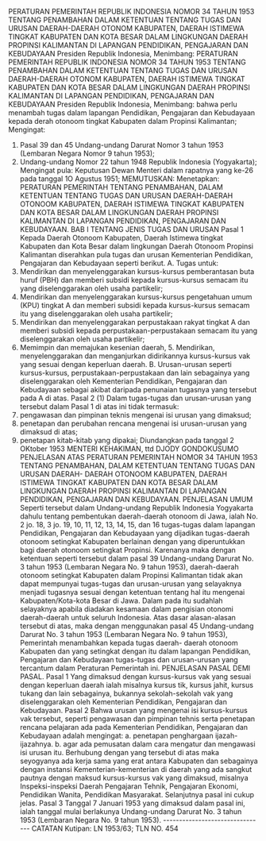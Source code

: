  PERATURAN PEMERINTAH REPUBLIK INDONESIA NOMOR 34 TAHUN 1953 TENTANG PENAMBAHAN DALAM KETENTUAN TENTANG TUGAS DAN URUSAN DAERAH-DAERAH OTONOM KABUPATEN, DAERAH ISTIMEWA TINGKAT KABUPATEN DAN KOTA BESAR DALAM LINGKUNGAN DAERAH PROPINSI KALIMANTAN DI LAPANGAN PENDIDIKAN, PENGAJARAN DAN KEBUDAYAAN Presiden Republik Indonesia, Menimbang: PERATURAN PEMERINTAH REPUBLIK INDONESIA NOMOR 34 TAHUN 1953 TENTANG PENAMBAHAN DALAM KETENTUAN TENTANG TUGAS DAN URUSAN DAERAH-DAERAH OTONOM KABUPATEN, DAERAH ISTIMEWA TINGKAT KABUPATEN DAN KOTA BESAR DALAM LINGKUNGAN DAERAH PROPINSI KALIMANTAN DI LAPANGAN PENDIDIKAN, PENGAJARAN DAN KEBUDAYAAN Presiden Republik Indonesia, Menimbang: bahwa perlu menambah tugas dalam lapangan Pendidikan, Pengajaran dan Kebudayaan kepada derah otonoom tingkat Kabupaten dalam Propinsi Kalimantan;
Mengingat:

1. Pasal 39 dan 45 Undang-undang Darurat Nomor 3 tahun 1953 (Lembaran Negara Nomor 9 tahun 1953);
2. Undang-undang Nomor 22 tahun 1948 Republik Indonesia (Yogyakarta); Mengingat pula: Keputusan Dewan Menteri dalam rapatnya yang ke-26 pada tanggal 1O Agustus 1951;
MEMUTUSKAN:
 Menetapkan: PERATURAN PEMERINTAH TENTANG PENAMBAHAN, DALAM KETENTUAN TENTANG TUGAS DAN URUSAN DAERAH-DAERAH OTONOOM KABUPATEN, DAERAH ISTIMEWA TINGKAT KABUPATEN DAN KOTA BESAR DALAM LINGKUNGAN DAERAH PROPINSI KALIMANTAN DI LAPANGAN PENDIDIKAN, PENGAJARAN DAN KEBUDAYAAN. BAB I TENTANG JENIS TUGAS DAN URUSAN Pasal 1 Kepada Daerah Otonoom Kabupaten, Daerah Istimewa tingkat Kabupaten dan Kota Besar dalam lingkungan Daerah Otonoom Propinsi Kalimantan diserahkan pula tugas dan urusan Kementerian Pendidikan, Pengajaran dan Kebudayaan seperti berikut. A. Tugas untuk:
1. Mendirikan dan menyelenggarakan kursus-kursus pemberantasan buta huruf (PBH) dan memberi subsidi kepada kursus-kursus semacam itu yang diselenggarakan oleh usaha partikelir;
2. Mendirikan dan menyelenggarakan kursus-kursus pengetahuan umum (KPU) tingkat A dan memberi subsidi kepada kursus-kursus semacam itu yang diselenggarakan oleh usaha partikelir;
3. Mendirikan dan menyelenggarakan perpustakaan rakyat tingkat A dan memberi subsidi kepada perpustakaan-perpustakaan semacam itu yang diselenggarakan oleh usaha partikelir;
4. Memimpin dan memajukan kesenian daerah, 5. Mendirikan, menyelenggarakan dan menganjurkan didirikannya kursus-kursus vak yang sesuai dengan keperluan daerah. B. Urusan-urusan seperti kursus-kursus, perpustakaan-perpustakaan dan lain sebagainya yang diselenggarakan oleh Kementerian Pendidikan, Pengajaran dan Kebudayaan sebagai akibat daripada penunaian tugasnya yang tersebut pada A di atas. Pasal 2 (1) Dalam tugas-tugas dan urusan-urusan yang tersebut dalam Pasal 1 di atas ini tidak termasuk:
1. pengawasan dan pimpinan teknis mengenai isi urusan yang dimaksud;
2. penetapan dan perubahan rencana mengenai isi urusan-urusan yang dimaksud di atas;
3. penetapan kitab-kitab yang dipakai; Diundangkan pada tanggal 2 OKtober 1953 MENTERI KEHAKIMAN, ttd DJODY GONDOKUSUMO PENJELASAN ATAS PERATURAN PEMERINTAH NOMOR 34 TAHUN 1953 TENTANG PENAMBAHAN, DALAM KETENTUAN TENTANG TUGAS DAN URUSAN DAERAH- DAERAH OTONOOM KABUPATEN, DAERAH ISTIMEWA TINGKAT KABUPATEN DAN KOTA BESAR DALAM LINGKUNGAN DAERAH PROPINSI KALIMANTAN DI LAPANGAN PENDIDIKAN, PENGAJARAN DAN KEBUDAYAAN. PENJELASAN UMUM Seperti tersebut dalam Undang-undang Republik Indonesia Yogyakarta dahulu tentang pembentukan daerah-daerah otonoom di Jawa, ialah No. 2 jo. 18, 3 jo. 19, 10, 11, 12, 13, 14, 15, dan 16 tugas-tugas dalam lapangan Pendidikan, Pengajaran dan Kebudayaan yang dijadikan tugas-daerah otonoom setingkat Kabupaten berlainan dengan yang diperuntukkan bagi daerah otonoom setingkat Propinsi. Karenanya maka dengan ketentuan seperti tersebut dalam pasal 39 Undang-undang Darurat No. 3 tahun 1953 (Lembaran Negara No. 9 tahun 1953), daerah-daerah otonoom setingkat Kabupaten dalam Propinsi Kalimantan tidak akan dapat mempunyai tugas-tugas dan urusan-urusan yang selayaknya menjadi tugasnya sesuai dengan ketentuan tentang hal itu mengenai Kabupaten/Kota-kota Besar di Jawa. Dalam pada itu sudahlah selayaknya apabila diadakan kesamaan dalam pengisian otonomi daerah-daerah untuk seluruh Indonesia. Atas dasar alasan-alasan tersebut di atas, maka dengan menggunakan pasal 45 Undang-undang Darurat No. 3 tahun 1953 (Lembaran Negara No. 9 tahun 1953), Pemerintah menambahkan kepada tugas daerah- daerah otonoom Kabupaten dan yang setingkat dengan itu dalam lapangan Pendidikan, Pengajaran dan Kebudayaan tugas-tugas dan urusan-urusan yang tercantum dalam Peraturan Pemerintah ini. PENJELASAN PASAL DEMI PASAL. Pasal 1 Yang dimaksud dengan kursus-kursus vak yang sesuai dengan keperluan daerah ialah misalnya kursus tik, kursus jahit, kursus tukang dan lain sebagainya, bukannya sekolah-sekolah vak yang diselenggarakan oleh Kementerian Pendidikan, Pengajaran dan Kebudayaan. Pasal 2 Bahwa urusan yang mengenai isi kursus-kursus vak tersebut, seperti pengawasan dan pimpinan tehnis serta penetapan rencana pelajaran ada pada Kementerian Pendidikan, Pengajaran dan Kebudayaan adalah mengingat:
a. penetapan penghargaan ijazah-ijazahnya. b. agar ada pemusatan dalam cara mengatur dan mengawasi isi urusan itu. Berhubung dengan yang tersebut di atas maka seyogyanya ada kerja sama yang erat antara Kabupaten dan sebagainya dengan instansi Kementerian-kementerian di daerah yang ada sangkut pautnya dengan maksud kursus-kursus vak yang dimaksud, misalnya Inspeksi-inspeksi Daerah Pengajaran Tehnik, Pengajaran Ekonomi, Pendidikan Wanita, Pendidikan Masyarakat. Selanjutnya pasal ini cukup jelas. Pasal 3 Tanggal 7 Januari 1953 yang dimaksud dalam pasal ini, ialah tanggal mulai berlakunya Undang-undang Darurat No. 3 tahun 1953 (Lembaran Negara No. 9 tahun 1953). -------------------------------- CATATAN Kutipan: LN 1953/63; TLN NO. 454